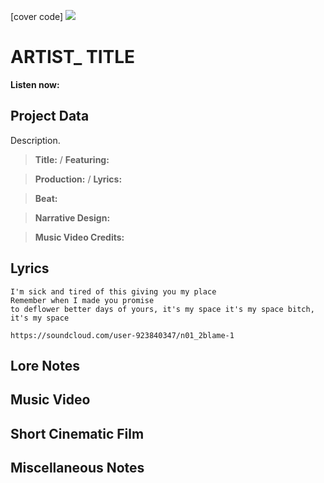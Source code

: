 [cover code] ![](57175019_319474918741616_8502199518755923887_n.jpg)

# ARTIST_ TITLE

**Listen now:** 

## Project Data

Description.

> **Title:**  / **Featuring:** 

> **Production:**  / **Lyrics:** 

> **Beat:**

> **Narrative Design:**

> **Music Video Credits:**


## Lyrics

```
I'm sick and tired of this giving you my place
Remember when I made you promise
to deflower better days of yours, it's my space it's my space bitch, it's my space

https://soundcloud.com/user-923840347/n01_2blame-1

```

## Lore Notes

## Music Video

## Short Cinematic Film

## Miscellaneous Notes
